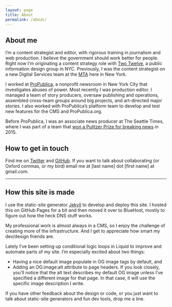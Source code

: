 ```yaml
---
layout: page
title: About
permalink: /about/
---
```


## About me

I’m a content strategist and editor, with rigorous training in journalism and web production. I believe the government should work better for people. Right now I’m originating a content strategy role with [Two Twelve](http://www.twotwelve.com/), a public information design group in NYC. Previously, I was the content strategist on a new Digital Services team at the [MTA](https://new.mta.info/) here in New York.

I worked at [ProPublica](https://www.propublica.org), a nonprofit newsroom in New York City that investigates abuses of power. Most recently I was production editor. I managed a team of story producers, oversaw publishing and operations, assembled cross-team groups around big projects, and art-directed major stories. I also worked with ProPublica’s platform team to develop and test new features for the CMS and ProPublica.org.

Before ProPublica, I was an associate news producer at The Seattle Times, where I was part of a team that [won a Pulitzer Prize for breaking news](https://www.pulitzer.org/winners/seattle-times-staff) in 2015.

## How to get in touch

Find me on [Twitter](https://twitter.com/hannahsbirch) and [GitHub](https://github.com/hannah-birch). If you want to talk about collaborating (or Oxford commas, or my bird) email me at [last name] dot [first name] at gmail.com.

<hr />

## How this site is made

I use the static-site generator [Jekyll](https://jekyllrb.com/) to develop and deploy this site. I hosted this on GitHub Pages for a bit and then moved it over to BlueHost, mostly to figure out how the heck DNS stuff works.

My professional work is almost always in a CMS, so I enjoy the challenge of creating more of the infrastructure. And I get to appreciate how smart my dev/design friends are.

Lately I’ve been setting up conditional logic loops in Liquid to improve and automate parts of my site. I’m especially excited about two things:
- Having a nice default image populate in OG image tags by default, and
- Adding an OG:image:alt attribute to page headers. If you look closely, you’ll notice that the alt text describes my default OG image unless I’ve specified a different image for that page. In that case, it will use the specific image description I write.

If you have other feedback about the design or code, or you just want to talk about static-site generators and fun dev tools, drop me a line.
